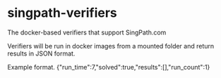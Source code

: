 # singpath-verifiers
The docker-based verifiers that support SingPath.com

Verifiers will be run in docker images from a mounted folder and return results in JSON format. 

Example format. 
{"run_time":7,"solved":true,"results":[],"run_count":1}

